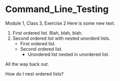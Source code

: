 # Command_Line_Testing
Module 1, Class 3, Exercise 2
Here is some new text.
1. First ordered list.
    Blah, blah, blah.
2. Second ordered list with nested unorderd lists.
    * First ordered list.
    * Second ordered list.
        - Unordered list nested in unordered list.
        
All the way back out.

How do I nest ordered lists?